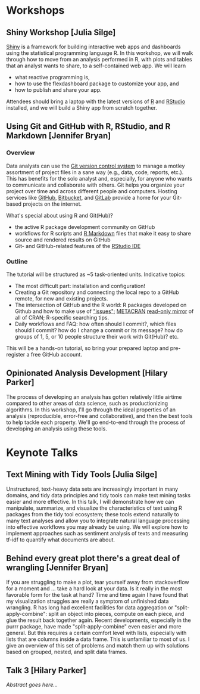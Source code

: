 # Workshops

## Shiny Workshop [Julia Silge]

[Shiny](http://shiny.rstudio.com/) is a framework for building interactive web apps and dashboards using the statistical programming language R. In this workshop, we will walk through how to move from an analysis performed in R, with plots and tables that an analyst wants to share, to a self-contained web app. We will learn

- what reactive programming is,
- how to use the flexdashboard package to customize your app, and
- how to publish and share your app.

Attendees should bring a laptop with the latest versions of [R](https://www.r-project.org/) and [RStudio](https://www.rstudio.com/products/rstudio/download/) installed, and we will build a Shiny app from scratch together.

## Using Git and GitHub with R, RStudio, and R Markdown [Jennifer Bryan]

### Overview

Data analysts can use the [Git version control system](https://git-scm.com) to manage a motley assortment of project files in a sane way (e.g., data, code, reports, etc.). This has benefits for the solo analyst and, especially, for anyone who wants to communicate and collaborate with others. Git helps you organize your project over time and across different people and computers. Hosting services like [GitHub](https://github.com), [Bitbucket](https://bitbucket.org), and [GitLab](https://about.gitlab.com) provide a home for your Git-based projects on the internet.

What's special about using R and Git(Hub)?

-   the active R package development community on GitHub
-   workflows for R scripts and [R Markdown](http://rmarkdown.rstudio.com) files that make it easy to share source and rendered results on GitHub
-   Git- and GitHub-related features of the [RStudio IDE](https://www.rstudio.com/products/rstudio-desktop/)

### Outline

The tutorial will be structured as ~5 task-oriented units. Indicative topics:

-   The most difficult part: installation and configuration!
-   Creating a Git repository and connecting the local repo to a GitHub remote, for new and existing projects.
-   The intersection of GitHub and the R world: R packages developed on Github and how to make use of ["issues"](https://guides.github.com/features/issues/); [METACRAN](http://www.r-pkg.org) [read-only mirror](https://github.com/cran) of all of CRAN; R-specific searching tips.
-   Daily workflows and FAQ: how often should I commit?, which files should I commit? how do I change a commit or its message? how do groups of 1, 5, or 10 people structure their work with Git(Hub)? etc.

This will be a hands-on tutorial, so bring your prepared laptop and pre-register a free GitHub account.

## Opinionated Analysis Development [Hilary Parker]

The process of developing an analysis has gotten relatively little airtime compared to other areas of data science, such as productionizing algorithms. In this workshop, I'll go through the ideal properties of an analysis (reproducible, error-free and collaborative), and then the best tools to help tackle each property. We'll go end-to-end through the process of developing an analysis using these tools.

# Keynote Talks

## Text Mining with Tidy Tools [Julia Silge]

Unstructured, text-heavy data sets are increasingly important in many domains, and tidy data principles and tidy tools can make text mining tasks easier and more effective. In this talk, I will demonstrate how we can manipulate, summarize, and visualize the characteristics of text using R packages from the tidy tool ecosystem; these tools extend naturally to many text analyses and allow you to integrate natural language processing into effective workflows you may already be using. We will explore how to implement approaches such as sentiment analysis of texts and measuring tf-idf to quantify what documents are about.


## Behind every great plot there's a great deal of wrangling [Jennifer Bryan]

If you are struggling to make a plot, tear yourself away from stackoverflow for a moment and ... take a hard look at your data. Is it really in the most favorable form for the task at hand? Time and time again I have found that my visualization struggles are really a symptom of unfinished data wrangling. R has long had excellent facilities for data aggregation or "split-apply-combine": split an object into pieces, compute on each piece, and glue the result back together again. Recent developments, especially in the purrr package, have made "split-apply-combine" even easier and more general. But this requires a certain comfort level with lists, especially with lists that are columns inside a data frame. This is unfamiliar to most of us. I give an overview of this set of problems and match them up with solutions based on grouped, nested, and split data frames.

## Talk 3 [Hilary Parker]

*Abstract goes here...*